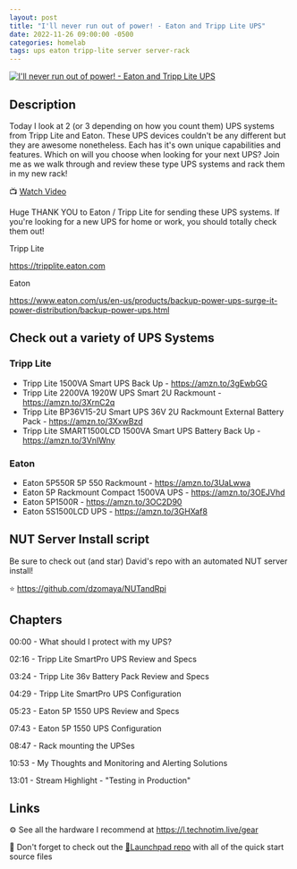 ```yaml
---
layout: post
title: "I'll never run out of power! - Eaton and Tripp Lite UPS"
date: 2022-11-26 09:00:00 -0500
categories: homelab
tags: ups eaton tripp-lite server server-rack
---
```


[![I'll never run out of power! - Eaton and Tripp Lite UPS](https://img.youtube.com/vi/tnrNGE5SRhQ/0.jpg)](https://www.youtube.com/watch?v=tnrNGE5SRhQ "I'll never run out of power! - Eaton and Tripp Lite UPS")

## Description

Today I look at 2 (or 3 depending on how you count them) UPS systems from Tripp Lite and Eaton.  These UPS devices couldn't be any different but they are awesome nonetheless.  Each has it's own unique capabilities and features.  Which on will you choose when looking for your next UPS?  Join me as we walk through and review these type UPS systems and rack them in my new rack!

📺 [Watch Video](https://www.youtube.com/watch?v=tnrNGE5SRhQ)

Huge THANK YOU to Eaton / Tripp Lite for sending these UPS systems.  If you're looking for a new UPS for home or work, you should totally check them out!

Tripp Lite

<https://tripplite.eaton.com>

Eaton

<https://www.eaton.com/us/en-us/products/backup-power-ups-surge-it-power-distribution/backup-power-ups.html>

## Check out a variety of UPS Systems

### Tripp Lite

- Tripp Lite 1500VA Smart UPS Back Up - <https://amzn.to/3gEwbGG>
- Tripp Lite 2200VA 1920W UPS Smart 2U Rackmount - <https://amzn.to/3XrnC2q>
- Tripp Lite BP36V15-2U Smart UPS 36V 2U Rackmount External Battery Pack - <https://amzn.to/3XxwBzd>
- Tripp Lite SMART1500LCD 1500VA Smart UPS Battery Back Up - <https://amzn.to/3VnIWny>

### Eaton

- Eaton 5P550R 5P 550 Rackmount  - <https://amzn.to/3UaLwwa>
- Eaton 5P Rackmount Compact 1500VA UPS  -  <https://amzn.to/3OEJVhd>
- Eaton 5P1500R - <https://amzn.to/3OC2D90>
- Eaton 5S1500LCD UPS  - <https://amzn.to/3GHXaf8>

## NUT Server Install script

Be sure to check out (and star) David's repo with an automated NUT server install!

⭐ <https://github.com/dzomaya/NUTandRpi>

## Chapters

00:00 - What should I protect with my UPS?

02:16 - Tripp Lite SmartPro UPS Review and Specs

03:24 - Tripp Lite 36v Battery Pack Review and Specs

04:29 - Tripp Lite SmartPro UPS Configuration

05:23 - Eaton 5P 1550 UPS Review and Specs

07:43 - Eaton 5P 1550 UPS Configuration

08:47 - Rack mounting the UPSes

10:53 - My Thoughts and Monitoring and Alerting Solutions

13:01 - Stream Highlight - "Testing in Production"

## Links

⚙️ See all the hardware I recommend at <https://l.technotim.live/gear>

🚀 Don't forget to check out the [🚀Launchpad repo](https://l.technotim.live/quick-start) with all of the quick start source files
